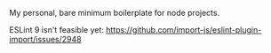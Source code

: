 My personal, bare minimum boilerplate for node projects.

ESLint 9 isn't feasible yet: https://github.com/import-js/eslint-plugin-import/issues/2948
